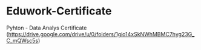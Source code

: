# Eduwork-Certificate
Pyhton - Data Analys Certificate
(https://drive.google.com/drive/u/0/folders/1gio14xSkNWhMBMC7hyg23G_C_mQWsc5s)
